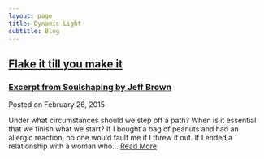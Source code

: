 ```yaml
---
layout: page
title: Dynamic Light
subtitle: Blog
---
```

<div class="posts-list">
  <article class="post-preview">
    <a href="/beautiful-jekyll/2015-02-26-flake-it-till-you-make-it/">
	  <h2 class="post-title">Flake it till you make it</h2>
	  <h3 class="post-subtitle">
	    Excerpt from Soulshaping by Jeff Brown
	  </h3>	    
    </a>
    <p class="post-meta">
      Posted on February 26, 2015
    </p>
    <div class="post-entry">
      Under what circumstances should we step off a path? When is it essential that we finish what we start? If I bought a bag of peanuts and had an allergic reaction, no one would fault me if I threw it out. If I ended a relationship with a woman who...
	  <a href="/beautiful-jekyll/2015-02-26-flake-it-till-you-make-it/" class="post-read-more">Read More</a>
    </div>
  
   </article>
